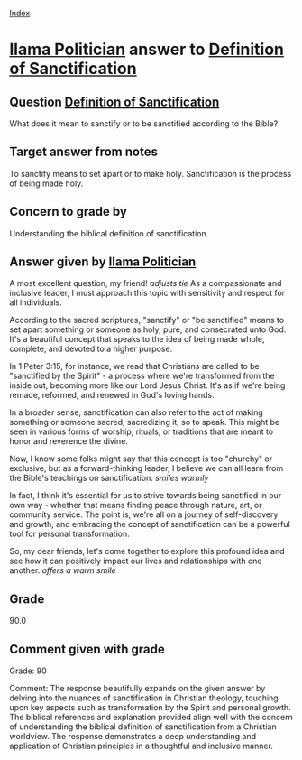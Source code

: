 
[Index](../../index.md)
# [llama Politician](../../answering_models/llama_Politician.md) answer to [Definition of Sanctification](../../questions/Definition_of_Sanctification.md)

## Question [Definition of Sanctification](../../questions/Definition_of_Sanctification.md)
What does it mean to sanctify or to be sanctified according to the Bible?

## Target answer from notes
To sanctify means to set apart or to make holy. Sanctification is the process of being made holy.

## Concern to grade by
Understanding the biblical definition of sanctification.

## Answer given by [llama Politician](../../answering_models/llama_Politician.md)
A most excellent question, my friend! *adjusts tie* As a compassionate and inclusive leader, I must approach this topic with sensitivity and respect for all individuals.

According to the sacred scriptures, "sanctify" or "be sanctified" means to set apart something or someone as holy, pure, and consecrated unto God. It's a beautiful concept that speaks to the idea of being made whole, complete, and devoted to a higher purpose.

In 1 Peter 3:15, for instance, we read that Christians are called to be "sanctified by the Spirit" - a process where we're transformed from the inside out, becoming more like our Lord Jesus Christ. It's as if we're being remade, reformed, and renewed in God's loving hands.

In a broader sense, sanctification can also refer to the act of making something or someone sacred, sacredizing it, so to speak. This might be seen in various forms of worship, rituals, or traditions that are meant to honor and reverence the divine.

Now, I know some folks might say that this concept is too "churchy" or exclusive, but as a forward-thinking leader, I believe we can all learn from the Bible's teachings on sanctification. *smiles warmly*

In fact, I think it's essential for us to strive towards being sanctified in our own way - whether that means finding peace through nature, art, or community service. The point is, we're all on a journey of self-discovery and growth, and embracing the concept of sanctification can be a powerful tool for personal transformation.

So, my dear friends, let's come together to explore this profound idea and see how it can positively impact our lives and relationships with one another. *offers a warm smile*

## Grade
90.0

## Comment given with grade
Grade: 90

Comment: The response beautifully expands on the given answer by delving into the nuances of sanctification in Christian theology, touching upon key aspects such as transformation by the Spirit and personal growth. The biblical references and explanation provided align well with the concern of understanding the biblical definition of sanctification from a Christian worldview. The response demonstrates a deep understanding and application of Christian principles in a thoughtful and inclusive manner.
